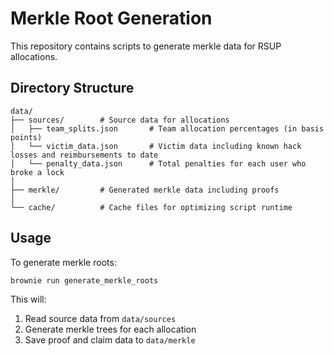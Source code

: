 # Merkle Root Generation

This repository contains scripts to generate merkle data for RSUP allocations.

## Directory Structure

```
data/
├── sources/        # Source data for allocations
│   ├── team_splits.json       # Team allocation percentages (in basis points)
│   └── victim_data.json       # Victim data including known hack losses and reimbursements to date
│   └── penalty_data.json      # Total penalties for each user who broke a lock
│
├── merkle/         # Generated merkle data including proofs
│
└── cache/          # Cache files for optimizing script runtime
```

## Usage

To generate merkle roots:

```bash
brownie run generate_merkle_roots
```

This will:

1. Read source data from `data/sources`
2. Generate merkle trees for each allocation
3. Save proof and claim data to `data/merkle`
